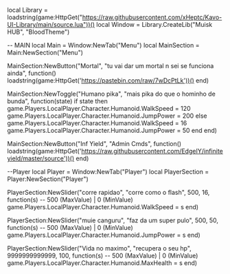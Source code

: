 local Library = loadstring(game:HttpGet("https://raw.githubusercontent.com/xHeptc/Kavo-UI-Library/main/source.lua"))()
local Window = Library.CreateLib("Muisk HUB", "BloodTheme")

-- MAIN
local Main = Window:NewTab("Menu")
local MainSection = Main:NewSection("Menu")


MainSection:NewButton("Mortal", "tu vai dar um mortal n sei se funciona ainda", function()
  loadstring(game:HttpGet('https://pastebin.com/raw/7wDcPtLk'))()
end)


MainSection:NewToggle("Humano pika", "mais pika do que o hominho de bunda", function(state)
    if state then
        game.Players.LocalPlayer.Character.Humanoid.WalkSpeed = 120
        game.Players.LocalPlayer.Character.Humanoid.JumpPower = 200
    else
        game.Players.LocalPlayer.Character.Humanoid.WalkSpeed = 16
        game.Players.LocalPlayer.Character.Humanoid.JumpPower = 50
    end
end)



MainSection:NewButton("Inf Yield", "Admin Cmds", function()
    loadstring(game:HttpGet('https://raw.githubusercontent.com/EdgeIY/infiniteyield/master/source'))()
  end)

--Player
local Player = Window:NewTab("Player")
local PlayerSection = Player:NewSection("Player")

PlayerSection:NewSlider("corre rapidao", "corre como o flash", 500, 16, function(s) -- 500 (MaxValue) | 0 (MinValue)
    game.Players.LocalPlayer.Character.Humanoid.WalkSpeed = s
end)

PlayerSection:NewSlider("muie canguru", "faz da um super pulo", 500, 50, function(s) -- 500 (MaxValue) | 0 (MinValue)
    game.Players.LocalPlayer.Character.Humanoid.JumpPower = s
end)

  PlayerSection:NewSlider("Vida no maximo", "recupera o seu hp", 9999999999999, 100, function(s) -- 500 (MaxValue) | 0 (MinValue)
    game.Players.LocalPlayer.Character.Humanoid.MaxHealth = s
end)
